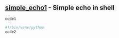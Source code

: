 ## [simple_echo1](dep1) - Simple echo in shell

```sh
code1
```

```python
#!/bin/venv/python
code2
```

